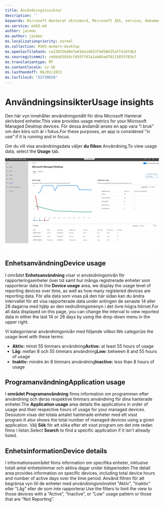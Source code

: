 ```yaml
---
title: Användningsinsikter
description: ''
keywords: Microsoft Hanterat skrivbord, Microsoft 365, service, dokumentation
ms.service: m365-md
author: jaimeo
ms.author: jaimeo
ms.localizationpriority: normal
ms.collection: M365-modern-desktop
ms.openlocfilehash: ce23825bd847e610a1d933f4d50635aff4107db3
ms.sourcegitcommit: cebbdd393dcfd93ff43a1ab66ad70115853f83e7
ms.translationtype: MT
ms.contentlocale: sv-SE
ms.lasthandoff: 06/03/2021
ms.locfileid: "52739818"
---
```

# <a name="usage-insights"></a><span data-ttu-id="5ce7b-103">Användningsinsikter</span><span class="sxs-lookup"><span data-stu-id="5ce7b-103">Usage insights</span></span>
<span data-ttu-id="5ce7b-104">Den här vyn innehåller användningsmått för dina Microsoft Hanterat skrivbord enheter.</span><span class="sxs-lookup"><span data-stu-id="5ce7b-104">This view provides usage metrics for your Microsoft Managed Desktop devices.</span></span> <span data-ttu-id="5ce7b-105">För dessa ändamål anses en app vara "i bruk" om den körs och är i fokus.</span><span class="sxs-lookup"><span data-stu-id="5ce7b-105">For these purposes, an app is considered "in use" if it is running and in focus.</span></span>

<span data-ttu-id="5ce7b-106">Om du vill visa användningsdata väljer **du fliken** Användning.</span><span class="sxs-lookup"><span data-stu-id="5ce7b-106">To view usage data, select the **Usage** tab.</span></span>

![Fönstret Användning.](../../media/insights_usage.png)

## <a name="device-usage"></a><span data-ttu-id="5ce7b-111">Enhetsanvändning</span><span class="sxs-lookup"><span data-stu-id="5ce7b-111">Device usage</span></span>

<span data-ttu-id="5ce7b-112">I området **Enhetsanvändning** visar vi användningsnivån för rapporteringsenheter över tid samt hur många registrerade enheter som rapporterar data.</span><span class="sxs-lookup"><span data-stu-id="5ce7b-112">In the **Device usage** area, we display the usage level of reporting devices over time, as well as how many registered devices are reporting data.</span></span> <span data-ttu-id="5ce7b-113">För alla data som visas på den här sidan kan du ändra intervallet för att visa rapporterade data under antingen de senaste 14 eller 28 dagarna med hjälp av den nedrullningsmenyn i det övre högra hörnet.</span><span class="sxs-lookup"><span data-stu-id="5ce7b-113">For all data displayed on this page, you can change the interval to view reported data in either the last 14 or 28 days by using the drop-down menu in the upper right.</span></span>

<span data-ttu-id="5ce7b-114">Vi kategoriserar användningsnivån med följande villkor:</span><span class="sxs-lookup"><span data-stu-id="5ce7b-114">We categorize the usage level with these terms:</span></span>

- <span data-ttu-id="5ce7b-115">**Aktiv:** minst 55 timmars användning</span><span class="sxs-lookup"><span data-stu-id="5ce7b-115">**Active:** at least 55 hours of usage</span></span>
- <span data-ttu-id="5ce7b-116">**Låg:** mellan 8 och 55 timmars användning</span><span class="sxs-lookup"><span data-stu-id="5ce7b-116">**Low:** between 8 and 55 hours of usage</span></span>
- <span data-ttu-id="5ce7b-117">**Inaktiv:** mindre än 8 timmars användning</span><span class="sxs-lookup"><span data-stu-id="5ce7b-117">**Inactive:** less than 8 hours of usage</span></span>




## <a name="application-usage"></a><span data-ttu-id="5ce7b-118">Programanvändning</span><span class="sxs-lookup"><span data-stu-id="5ce7b-118">Application usage</span></span>

<span data-ttu-id="5ce7b-119">I **området Programanvändning** finns information om programmen efter användning och deras respektive timmars användning för dina hanterade enheter.</span><span class="sxs-lookup"><span data-stu-id="5ce7b-119">The **Application usage** area details the applications in order of usage and their respective hours of usage for your managed devices.</span></span> <span data-ttu-id="5ce7b-120">Dessutom visas det totala antalet hanterade enheter med ett visst program.</span><span class="sxs-lookup"><span data-stu-id="5ce7b-120">It also shows the total number of managed devices using a given application.</span></span> <span data-ttu-id="5ce7b-121">Välj **Sök** för att söka efter ett visst program om det inte redan finns i listan.</span><span class="sxs-lookup"><span data-stu-id="5ce7b-121">Select **Search** to find a specific application if it isn't already listed.</span></span>


## <a name="device-details"></a><span data-ttu-id="5ce7b-122">Enhetsinformation</span><span class="sxs-lookup"><span data-stu-id="5ce7b-122">Device details</span></span>
<span data-ttu-id="5ce7b-123">I informationsområdet finns information om specifika enheter, inklusive totalt antal enhetstimmar och aktiva dagar under tidsperioden.</span><span class="sxs-lookup"><span data-stu-id="5ce7b-123">The detail area provides information on specific devices, including total device hours and number of active days over the time period.</span></span> <span data-ttu-id="5ce7b-124">Använd filtren för att begränsa vyn till de enheter med användningsmönstret "Aktiv", "Inaktiv" eller "Låg" eller de som inte rapporterar.</span><span class="sxs-lookup"><span data-stu-id="5ce7b-124">Use the filters to limit the view to those devices with a “Active”, “Inactive”, or “Low” usage pattern or those that are “Not Reporting”.</span></span> 
